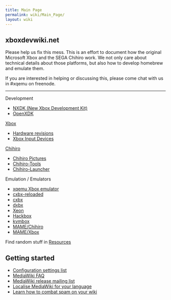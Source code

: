 ```yaml
---
title: Main Page
permalink: wiki/Main_Page/
layout: wiki
---
```


xboxdevwiki.net
---------------

Please help us fix this mess. This is an effort to document how the
original Microsoft Xbox and the SEGA Chihiro work. We not only care
about technical details about those platforms, but also how to develop
homebrew and emulate them.

If you are interested in helping or discussing this, please come chat
with us in \#xqemu on freenode.

------------------------------------------------------------------------

Development

-   [NXDK (New Xbox Development Kit)](https://github.com/xqemu/nxdk)
-   [OpenXDK](/wiki/OpenXDK "wikilink")

[Xbox](/wiki/Xbox "wikilink")

-   [Hardware revisions](/wiki/Hardware_revisions "wikilink")
-   [Xbox Input Devices](/wiki/Xbox_Input_Devices "wikilink")

[Chihiro](http://segaretro.org/Sega_Chihiro)

-   [Chihiro Pictures](/wiki/Chihiro_Pictures "wikilink")
-   [Chihiro-Tools](/wiki/Chihiro-Tools "wikilink")
-   [Chihiro-Launcher](/wiki/Chihiro-Launcher "wikilink")

Emulation / Emulators

-   [xqemu Xbox emulator](http://xqemu.com)
-   [cxbx-reloaded](cxbx-reloaded "wikilink")
-   [cxbx](cxbx "wikilink")
-   [dxbx](dxbx "wikilink")
-   [Xeon](/wiki/Xeon "wikilink")
-   [Hackbox](/wiki/Hackbox "wikilink")
-   [kvmbox](kvmbox "wikilink")
-   [MAME/Chihiro](/wiki/MAME/Chihiro "wikilink")
-   [MAME/Xbox](/wiki/MAME/Xbox "wikilink")

Find random stuff in [Resources](/wiki/Resources "wikilink")

Getting started
---------------

-   [Configuration settings
    list](https://www.mediawiki.org/wiki/Special:MyLanguage/Manual:Configuration_settings)
-   [MediaWiki
    FAQ](https://www.mediawiki.org/wiki/Special:MyLanguage/Manual:FAQ)
-   [MediaWiki release mailing
    list](https://lists.wikimedia.org/mailman/listinfo/mediawiki-announce)
-   [Localise MediaWiki for your
    language](https://www.mediawiki.org/wiki/Special:MyLanguage/Localisation#Translation_resources)
-   [Learn how to combat spam on your
    wiki](https://www.mediawiki.org/wiki/Special:MyLanguage/Manual:Combating_spam)

